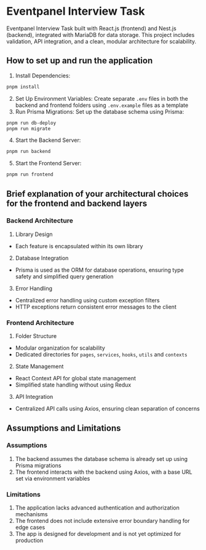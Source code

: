 # Eventpanel Interview Task
Eventpanel Interview Task built with React.js (frontend) and Nest.js (backend), integrated with MariaDB for data storage. This project includes validation, API integration, and a clean, modular architecture for scalability.

## How to set up and run the application
1. Install Dependencies:
```sh
pnpm install
```
2. Set Up Environment Variables:
Create separate `.env` files in both the backend and frontend folders using `.env.example` files as a template
3. Run Prisma Migrations: Set up the database schema using Prisma:
```sh
pnpm run db-deploy
pnpm run migrate
```
4. Start the Backend Server:
```sh
pnpm run backend
```
5. Start the Frontend Server:
```sh
pnpm run frontend
```

## Brief explanation of your architectural choices for the frontend and backend layers

### Backend Architecture
1. Library Design
- Each feature is encapsulated within its own library
2. Database Integration
- Prisma is used as the ORM for database operations, ensuring type safety and simplified query generation
3. Error Handling
- Centralized error handling using custom exception filters
- HTTP exceptions return consistent error messages to the client

### Frontend Architecture
1. Folder Structure
- Modular organization for scalability
- Dedicated directories for `pages`, `services`, `hooks`, `utils` and `contexts`
2. State Management
- React Context API for global state management
- Simplified state handling without using Redux
3. API Integration
- Centralized API calls using Axios, ensuring clean separation of concerns


## Assumptions and Limitations

### Assumptions
1. The backend assumes the database schema is already set up using Prisma migrations
2. The frontend interacts with the backend using Axios, with a base URL set via environment variables

### Limitations
1. The application lacks advanced authentication and authorization mechanisms
2. The frontend does not include extensive error boundary handling for edge cases
3. The app is designed for development and is not yet optimized for production
